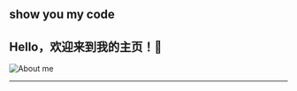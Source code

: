 

<!--
**Waoooooooo/Waoooooooo** is a ✨ _special_ ✨ repository because its `README.md` (this file) appears on your GitHub profile.

Here are some ideas to get you started:

- 🔭 I’m currently working on ...
- 🌱 I’m currently learning ...
- 👯 I’m looking to collaborate on ...
- 🤔 I’m looking for help with ...
- 💬 Ask me about ...
- 📫 How to reach me: ...
- 😄 Pronouns: ...
- ⚡ Fun fact: ...
-->
## show you my code          
## Hello，欢迎来到我的主页！👋
![About me](https://github-readme-stats.vercel.app/api?username=Waoooooooo&show_icons=true&show_icons=true)
<!--
![Top Langs](https://github-readme-stats.vercel.app/api/top-langs/?username=Waoooooooo&layout=compact)
-->

---
